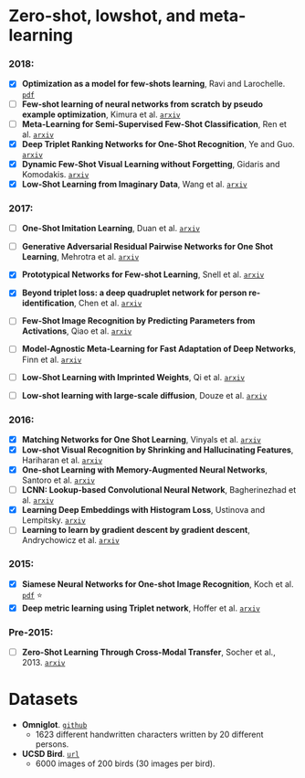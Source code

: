 # Zero-shot, lowshot, and meta-learning

### 2018:

- [X] **Optimization as a model for few-shots learning**, Ravi and Larochelle. [`pdf`](https://openreview.net/pdf?id=rJY0-Kcll)
- [ ] **Few-shot learning of neural networks from scratch by pseudo example optimization**, Kimura et al. [`arxiv`](https://arxiv.org/abs/1802.03039)
- [ ] **Meta-Learning for Semi-Supervised Few-Shot Classification**, Ren et al. [`arxiv`](https://arxiv.org/abs/1803.00676)
- [X] **Deep Triplet Ranking Networks for One-Shot Recognition**, Ye and Guo.
[`arxiv`](https://arxiv.org/abs/1804.07275v1)
- [X] **Dynamic Few-Shot Visual Learning without Forgetting**, Gidaris and Komodakis.
[`arxiv`](https://arxiv.org/abs/1804.09458)
- [X] **Low-Shot Learning from Imaginary Data**, Wang et al.
[`arxiv`](https://arxiv.org/abs/1801.05401)

### 2017:

- [ ] **One-Shot Imitation Learning**, Duan et al. [`arxiv`](https://arxiv.org/abs/1703.07326)
- [ ] **Generative Adversarial Residual Pairwise Networks for One Shot Learning**, Mehrotra et al.
[`arxiv`](https://arxiv.org/abs/1703.08033v1)
- [X] **Prototypical Networks for Few-shot Learning**, Snell et al.
[`arxiv`](https://arxiv.org/abs/1703.05175)
- [X] **Beyond triplet loss: a deep quadruplet network for person re-identification**,
Chen et al. [`arxiv`](https://arxiv.org/abs/1704.01719)
- [ ] **Few-Shot Image Recognition by Predicting Parameters from Activations**,
Qiao et al. [`arxiv`](https://arxiv.org/abs/1706.03466)
- [ ] **Model-Agnostic Meta-Learning for Fast Adaptation of Deep Networks**,
Finn et al. [`arxiv`](https://arxiv.org/abs/1703.03400)
- [ ] **Low-Shot Learning with Imprinted Weights**, Qi et al.
[`arxiv`](https://arxiv.org/abs/1712.07136)
- [ ] **Low-shot learning with large-scale diffusion**, Douze et al.
[`arxiv`](https://arxiv.org/abs/1706.02332v3)


### 2016:

- [X] **Matching Networks for One Shot Learning**, Vinyals et al. [`arxiv`](https://arxiv.org/abs/1606.04080)
- [X] **Low-shot Visual Recognition by Shrinking and Hallucinating Features**, Hariharan et al. [`arxiv`](https://arxiv.org/abs/1606.02819)
- [X] **One-shot Learning with Memory-Augmented Neural Networks**, Santoro et al. [`arxiv`](https://arxiv.org/abs/1605.06065)
- [ ] **LCNN: Lookup-based Convolutional Neural Network**, Bagherinezhad et al.
[`arxiv`](https://arxiv.org/abs/1611.06473)
- [X] **Learning Deep Embeddings with Histogram Loss**, Ustinova and Lempitsky.
[`arxiv`](https://arxiv.org/abs/1611.00822)
- [ ] **Learning to learn by gradient descent by gradient descent**, Andrychowicz et al.
[`arxiv`](https://arxiv.org/abs/1606.04474)

### 2015:

- [X] **Siamese Neural Networks for One-shot Image Recognition**, Koch et al. [`pdf`](https://www.cs.cmu.edu/~rsalakhu/papers/oneshot1.pdf) :star:
- [X] **Deep metric learning using Triplet network**, Hoffer et al. [`arxiv`](https://arxiv.org/abs/1412.6622)

### Pre-2015:

- [ ] **Zero-Shot Learning Through Cross-Modal Transfer**, Socher et al., 2013. [`arxiv`](https://arxiv.org/abs/1301.3666)


# Datasets

- **Omniglot**. [`github`](https://github.com/brendenlake/omniglot)
  - 1623 different handwritten characters written by 20 different persons.
- **UCSD Bird**. [`url`](http://www.vision.caltech.edu/visipedia/CUB-200.html)
  - 6000 images of 200 birds (30 images per bird).
